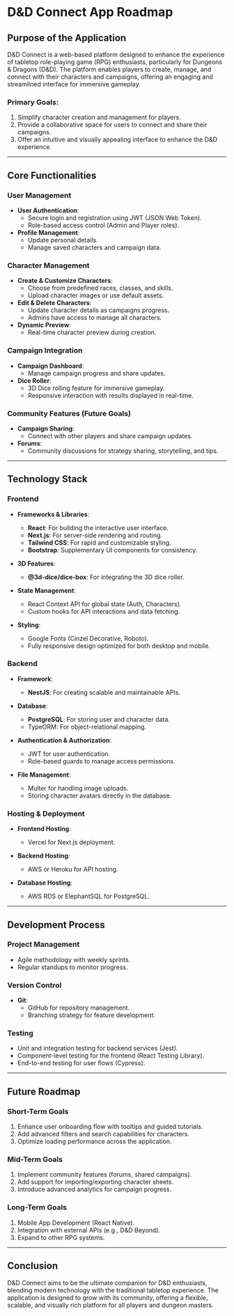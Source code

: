 # D&D Connect App Roadmap

## **Purpose of the Application**
D&D Connect is a web-based platform designed to enhance the experience of tabletop role-playing game (RPG) enthusiasts, particularly for Dungeons & Dragons (D&D). The platform enables players to create, manage, and connect with their characters and campaigns, offering an engaging and streamlined interface for immersive gameplay.

### **Primary Goals**:
1. Simplify character creation and management for players.
2. Provide a collaborative space for users to connect and share their campaigns.
3. Offer an intuitive and visually appealing interface to enhance the D&D experience.

---

## **Core Functionalities**

### **User Management**
- **User Authentication**:
  - Secure login and registration using JWT (JSON Web Token).
  - Role-based access control (Admin and Player roles).
- **Profile Management**:
  - Update personal details.
  - Manage saved characters and campaign data.

### **Character Management**
- **Create & Customize Characters**:
  - Choose from predefined races, classes, and skills.
  - Upload character images or use default assets.
- **Edit & Delete Characters**:
  - Update character details as campaigns progress.
  - Admins have access to manage all characters.
- **Dynamic Preview**:
  - Real-time character preview during creation.

### **Campaign Integration**
- **Campaign Dashboard**:
  - Manage campaign progress and share updates.
- **Dice Roller**:
  - 3D Dice rolling feature for immersive gameplay.
  - Responsive interaction with results displayed in real-time.

### **Community Features** (Future Goals)
- **Campaign Sharing**:
  - Connect with other players and share campaign updates.
- **Forums**:
  - Community discussions for strategy sharing, storytelling, and tips.

---

## **Technology Stack**

### **Frontend**
- **Frameworks & Libraries**:
  - **React**: For building the interactive user interface.
  - **Next.js**: For server-side rendering and routing.
  - **Tailwind CSS**: For rapid and customizable styling.
  - **Bootstrap**: Supplementary UI components for consistency.

- **3D Features**:
  - **@3d-dice/dice-box**: For integrating the 3D dice roller.

- **State Management**:
  - React Context API for global state (Auth, Characters).
  - Custom hooks for API interactions and data fetching.

- **Styling**:
  - Google Fonts (Cinzel Decorative, Roboto).
  - Fully responsive design optimized for both desktop and mobile.

### **Backend**
- **Framework**:
  - **NestJS**: For creating scalable and maintainable APIs.

- **Database**:
  - **PostgreSQL**: For storing user and character data.
  - TypeORM: For object-relational mapping.

- **Authentication & Authorization**:
  - JWT for user authentication.
  - Role-based guards to manage access permissions.

- **File Management**:
  - Multer for handling image uploads.
  - Storing character avatars directly in the database.

### **Hosting & Deployment**
- **Frontend Hosting**:
  - Vercel for Next.js deployment.

- **Backend Hosting**:
  - AWS or Heroku for API hosting.

- **Database Hosting**:
  - AWS RDS or ElephantSQL for PostgreSQL.

---

## **Development Process**

### **Project Management**
- Agile methodology with weekly sprints.
- Regular standups to monitor progress.

### **Version Control**
- **Git**:
  - GitHub for repository management.
  - Branching strategy for feature development.

### **Testing**
- Unit and integration testing for backend services (Jest).
- Component-level testing for the frontend (React Testing Library).
- End-to-end testing for user flows (Cypress).

---

## **Future Roadmap**

### **Short-Term Goals**
1. Enhance user onboarding flow with tooltips and guided tutorials.
2. Add advanced filters and search capabilities for characters.
3. Optimize loading performance across the application.

### **Mid-Term Goals**
1. Implement community features (forums, shared campaigns).
2. Add support for importing/exporting character sheets.
3. Introduce advanced analytics for campaign progress.

### **Long-Term Goals**
1. Mobile App Development (React Native).
2. Integration with external APIs (e.g., D&D Beyond).
3. Expand to other RPG systems.

---

## **Conclusion**
D&D Connect aims to be the ultimate companion for D&D enthusiasts, blending modern technology with the traditional tabletop experience. The application is designed to grow with its community, offering a flexible, scalable, and visually rich platform for all players and dungeon masters.

